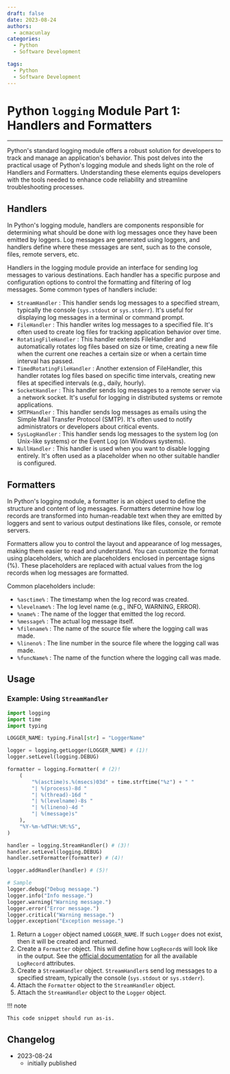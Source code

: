 ```yaml
---
draft: false
date: 2023-08-24
authors:
  - acmacunlay
categories:
  - Python
  - Software Development

tags:
  - Python
  - Software Development
---
```


# Python `logging` Module Part 1: Handlers and Formatters

---

Python's standard logging module offers a robust solution for developers to track and manage an application's behavior. This post delves into the practical usage of Python's logging module and sheds light on the role of Handlers and Formatters. Understanding these elements equips developers with the tools needed to enhance code reliability and streamline troubleshooting processes.

<!-- more -->

## Handlers

In Python's logging module, handlers are components responsible for determining what should be done with log messages once they have been emitted by loggers. Log messages are generated using loggers, and handlers define where these messages are sent, such as to the console, files, remote servers, etc.

Handlers in the logging module provide an interface for sending log messages to various destinations. Each handler has a specific purpose and configuration options to control the formatting and filtering of log messages. Some common types of handlers include:

- `StreamHandler` : This handler sends log messages to a specified stream, typically the console (`sys.stdout` or `sys.stderr`). It's useful for displaying log messages in a terminal or command prompt.
- `FileHandler` : This handler writes log messages to a specified file. It's often used to create log files for tracking application behavior over time.
- `RotatingFileHandler` : This handler extends FileHandler and automatically rotates log files based on size or time, creating a new file when the current one reaches a certain size or when a certain time interval has passed.
- `TimedRotatingFileHandler` : Another extension of FileHandler, this handler rotates log files based on specific time intervals, creating new files at specified intervals (e.g., daily, hourly).
- `SocketHandler` : This handler sends log messages to a remote server via a network socket. It's useful for logging in distributed systems or remote applications.
- `SMTPHandler` : This handler sends log messages as emails using the Simple Mail Transfer Protocol (SMTP). It's often used to notify administrators or developers about critical events.
- `SysLogHandler` : This handler sends log messages to the system log (on Unix-like systems) or the Event Log (on Windows systems).
- `NullHandler` : This handler is used when you want to disable logging entirely. It's often used as a placeholder when no other suitable handler is configured.

## Formatters

In Python's logging module, a formatter is an object used to define the structure and content of log messages. Formatters determine how log records are transformed into human-readable text when they are emitted by loggers and sent to various output destinations like files, console, or remote servers.

Formatters allow you to control the layout and appearance of log messages, making them easier to read and understand. You can customize the format using placeholders, which are placeholders enclosed in percentage signs (%). These placeholders are replaced with actual values from the log records when log messages are formatted.

Common placeholders include:

- `%asctime%` : The timestamp when the log record was created.
- `%levelname%` : The log level name (e.g., INFO, WARNING, ERROR).
- `%name%` : The name of the logger that emitted the log record.
- `%message%` : The actual log message itself.
- `%filename%` : The name of the source file where the logging call was made.
- `%lineno%` : The line number in the source file where the logging call was made.
- `%funcName%` : The name of the function where the logging call was made.

## Usage

### Example: Using `StreamHandler`

```python title="logging_stream_handler.py" linenums="1"
import logging
import time
import typing

LOGGER_NAME: typing.Final[str] = "LoggerName"

logger = logging.getLogger(LOGGER_NAME) # (1)!
logger.setLevel(logging.DEBUG)

formatter = logging.Formatter( # (2)!
    (
        "%(asctime)s.%(msecs)03d" + time.strftime("%z") + " "
        "| %(process)-8d "
        "| %(thread)-16d "
        "| %(levelname)-8s "
        "| %(lineno)-4d "
        "| %(message)s"
    ),
    "%Y-%m-%dT%H:%M:%S",
)

handler = logging.StreamHandler() # (3)!
handler.setLevel(logging.DEBUG)
handler.setFormatter(formatter) # (4)!

logger.addHandler(handler) # (5)!

# Sample
logger.debug("Debug message.")
logger.info("Info message.")
logger.warning("Warning message.")
logger.error("Error message.")
logger.critical("Warning message.")
logger.exception("Exception message.")

```

1. Return a `Logger` object named `LOGGER_NAME`. If such `Logger` does not exist, then it will be created and returned.
2. Create a `Formatter` object. This will define how `LogRecord`s will look like in the output. See the [official documentation](https://docs.python.org/3/library/logging.html#logrecord-attributes) for all the available `LogRecord` attributes.
3. Create a `StreamHandler` object. `StreamHandler`s send log messages to a specified stream, typically the console (`sys.stdout` or `sys.stderr`).
4. Attach the `Formatter` object to the `StreamHandler` object.
4. Attach the `StreamHandler` object to the `Logger` object.

!!! note

    This code snippet should run as-is.

## Changelog
- 2023-08-24
    - initially published
